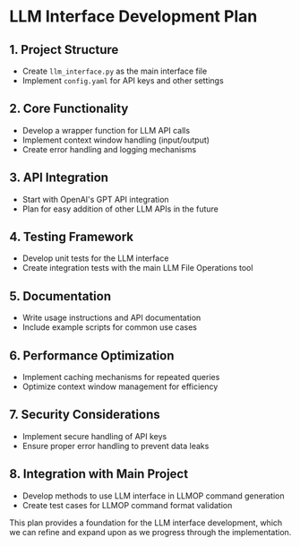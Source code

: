 # LLM Interface Development Plan

## 1. Project Structure
- Create `llm_interface.py` as the main interface file
- Implement `config.yaml` for API keys and other settings

## 2. Core Functionality
- Develop a wrapper function for LLM API calls
- Implement context window handling (input/output)
- Create error handling and logging mechanisms

## 3. API Integration
- Start with OpenAI's GPT API integration
- Plan for easy addition of other LLM APIs in the future

## 4. Testing Framework
- Develop unit tests for the LLM interface
- Create integration tests with the main LLM File Operations tool

## 5. Documentation
- Write usage instructions and API documentation
- Include example scripts for common use cases

## 6. Performance Optimization
- Implement caching mechanisms for repeated queries
- Optimize context window management for efficiency

## 7. Security Considerations
- Implement secure handling of API keys
- Ensure proper error handling to prevent data leaks

## 8. Integration with Main Project
- Develop methods to use LLM interface in LLMOP command generation
- Create test cases for LLMOP command format validation

This plan provides a foundation for the LLM interface development, which we can refine and expand upon as we progress through the implementation.